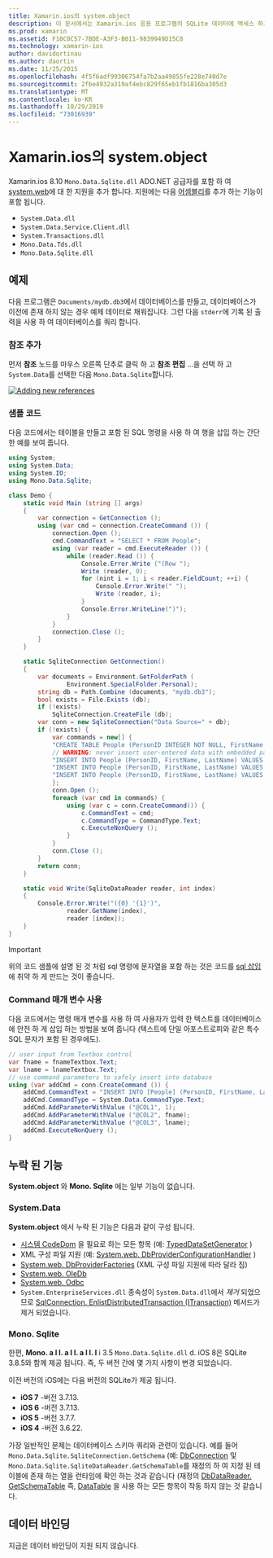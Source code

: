 ```yaml
---
title: Xamarin.ios의 system.object
description: 이 문서에서는 Xamarin.ios 응용 프로그램의 SQLite 데이터에 액세스 하기 위해 System.web 및 Mono를 사용 하는 방법을 설명 합니다.
ms.prod: xamarin
ms.assetid: F10C0C57-7BDE-A3F3-B011-9839949D15C8
ms.technology: xamarin-ios
author: davidortinau
ms.author: daortin
ms.date: 11/25/2015
ms.openlocfilehash: 4f5f6adf99306754fa7b2aa49855fe228e740d7e
ms.sourcegitcommit: 2fbe4932a319af4ebc829f65eb1fb1816ba305d3
ms.translationtype: MT
ms.contentlocale: ko-KR
ms.lasthandoff: 10/29/2019
ms.locfileid: "73016939"
---
```

# <a name="systemdata-in-xamarinios"></a>Xamarin.ios의 system.object

Xamarin.ios 8.10 `Mono.Data.Sqlite.dll` ADO.NET 공급자를 포함 하 여 [system.web](xref:System.Data)에 대 한 지원을 추가 합니다. 지원에는 다음 [어셈블리](~/cross-platform/internals/available-assemblies.md)를 추가 하는 기능이 포함 됩니다.

- `System.Data.dll`
- `System.Data.Service.Client.dll`
- `System.Transactions.dll`
- `Mono.Data.Tds.dll`
- `Mono.Data.Sqlite.dll`

<a name="Example" />

## <a name="example"></a>예제

다음 프로그램은 `Documents/mydb.db3`에서 데이터베이스를 만들고, 데이터베이스가 이전에 존재 하지 않는 경우 예제 데이터로 채워집니다. 그런 다음 `stderr`에 기록 된 출력을 사용 하 여 데이터베이스를 쿼리 합니다.

### <a name="add-references"></a>참조 추가

먼저 **참조** 노드를 마우스 오른쪽 단추로 클릭 하 고 **참조 편집** ...을 선택 하 고 `System.Data`를 선택한 다음 `Mono.Data.Sqlite`합니다.

[![](system.data-images/edit-references-sml.png "Adding new references")](system.data-images/edit-references.png#lightbox)

### <a name="sample-code"></a>샘플 코드

다음 코드에서는 테이블을 만들고 포함 된 SQL 명령을 사용 하 여 행을 삽입 하는 간단한 예를 보여 줍니다.

```csharp
using System;
using System.Data;
using System.IO;
using Mono.Data.Sqlite;

class Demo {
    static void Main (string [] args)
    {
        var connection = GetConnection ();
        using (var cmd = connection.CreateCommand ()) {
            connection.Open ();
            cmd.CommandText = "SELECT * FROM People";
            using (var reader = cmd.ExecuteReader ()) {
                while (reader.Read ()) {
                    Console.Error.Write ("(Row ");
                    Write (reader, 0);
                    for (nint i = 1; i < reader.FieldCount; ++i) {
                        Console.Error.Write(" ");
                        Write (reader, i);
                    }
                    Console.Error.WriteLine(")");
                }
            }
            connection.Close ();
        }
    }

    static SqliteConnection GetConnection()
    {
        var documents = Environment.GetFolderPath (
                Environment.SpecialFolder.Personal);
        string db = Path.Combine (documents, "mydb.db3");
        bool exists = File.Exists (db);
        if (!exists)
            SqliteConnection.CreateFile (db);
        var conn = new SqliteConnection("Data Source=" + db);
        if (!exists) {
            var commands = new[] {
            "CREATE TABLE People (PersonID INTEGER NOT NULL, FirstName ntext, LastName ntext)",
            // WARNING: never insert user-entered data with embedded parameter values
            "INSERT INTO People (PersonID, FirstName, LastName) VALUES (1, 'First', 'Last')",
            "INSERT INTO People (PersonID, FirstName, LastName) VALUES (2, 'Dewey', 'Cheatem')",
            "INSERT INTO People (PersonID, FirstName, LastName) VALUES (3, 'And', 'How')",
            };
            conn.Open ();
            foreach (var cmd in commands) {
                using (var c = conn.CreateCommand()) {
                    c.CommandText = cmd;
                    c.CommandType = CommandType.Text;
                    c.ExecuteNonQuery ();
                }
            }
            conn.Close ();
        }
        return conn;
    }

    static void Write(SqliteDataReader reader, int index)
    {
        Console.Error.Write("({0} '{1}')",
                reader.GetName(index),
                reader [index]);
    }
}
```

> [!IMPORTANT]
> 위의 코드 샘플에 설명 된 것 처럼 sql 명령에 문자열을 포함 하는 것은 코드를 [sql 삽입](https://en.wikipedia.org/wiki/SQL_injection)에 취약 하 게 만드는 것이 좋습니다.

### <a name="using-command-parameters"></a>Command 매개 변수 사용

다음 코드에서는 명령 매개 변수를 사용 하 여 사용자가 입력 한 텍스트를 데이터베이스에 안전 하 게 삽입 하는 방법을 보여 줍니다 (텍스트에 단일 아포스트로피와 같은 특수 SQL 문자가 포함 된 경우에도).

```csharp
// user input from Textbox control
var fname = fnameTextbox.Text;
var lname = lnameTextbox.Text;
// use command parameters to safely insert into database
using (var addCmd = conn.CreateCommand ()) {
    addCmd.CommandText = "INSERT INTO [People] (PersonID, FirstName, LastName) VALUES (@COL1, @COL2, @COL3)";
    addCmd.CommandType = System.Data.CommandType.Text;
    addCmd.AddParameterWithValue ("@COL1", 1);
    addCmd.AddParameterWithValue ("@COL2", fname);
    addCmd.AddParameterWithValue ("@COL3", lname);
    addCmd.ExecuteNonQuery ();
}
```

<a name="Missing_Functionality" />

## <a name="missing-functionality"></a>누락 된 기능

**System.object** 와 **Mono. Sqlite** 에는 일부 기능이 없습니다.

<a name="System.Data" />

### <a name="systemdata"></a>System.Data

**System.object** 에서 누락 된 기능은 다음과 같이 구성 됩니다.

- [시스템 CodeDom](xref:System.CodeDom) 을 필요로 하는 모든 항목 (예:  [TypedDataSetGenerator](xref:System.Data.TypedDataSetGenerator) )
- XML 구성 파일 지원 (예:  [System.web. DbProviderConfigurationHandler](xref:System.Data.Common.DbProviderConfigurationHandler) )
- [System.web. DbProviderFactories](xref:System.Data.Common.DbProviderFactories) (XML 구성 파일 지원에 따라 달라 짐)
- [System.web. OleDb](xref:System.Data.OleDb)
- [System.web. Odbc](xref:System.Data.Odbc)
- `System.EnterpriseServices.dll` 종속성이 `System.Data.dll`에서 *제거* 되었으므로 [SqlConnection. EnlistDistributedTransaction (ITransaction)](xref:System.Data.SqlClient.SqlConnection.EnlistDistributedTransaction*) 메서드가 제거 되었습니다.

<a name="Mono.Data.Sqlite" />

### <a name="monodatasqlite"></a>Mono. Sqlite

한편, **Mono. a l l. a l l. a l l. l** i 3.5 `Mono.Data.Sqlite.dll` d. iOS 8은 SQLite 3.8.5와 함께 제공 됩니다. 즉, 두 버전 간에 몇 가지 사항이 변경 되었습니다.

이전 버전의 iOS에는 다음 버전의 SQLite가 제공 됩니다.

- **iOS 7** -버전 3.7.13.
- **iOS 6** -버전 3.7.13.
- **iOS 5** -버전 3.7.7.
- **iOS 4** -버전 3.6.22.

가장 일반적인 문제는 데이터베이스 스키마 쿼리와 관련이 있습니다. 예를 들어 `Mono.Data.Sqlite.SqliteConnection.GetSchema` (예: [DbConnection](xref:System.Data.Common.DbConnection.GetSchema) 및 `Mono.Data.Sqlite.SqliteDataReader.GetSchemaTable`를 재정의 하 여 지정 된 테이블에 존재 하는 열을 런타임에 확인 하는 것과 같습니다 (재정의 [ DbDataReader. GetSchemaTable](xref:System.Data.Common.DbDataReader.GetSchemaTable) 즉, [DataTable](xref:System.Data.DataTable) 을 사용 하는 모든 항목이 작동 하지 않는 것 같습니다.

<a name="Data_Binding" />

## <a name="data-binding"></a>데이터 바인딩

지금은 데이터 바인딩이 지원 되지 않습니다.
